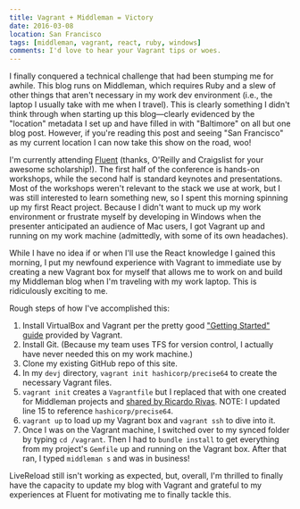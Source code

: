 ```yaml
---
title: Vagrant + Middleman = Victory
date: 2016-03-08
location: San Francisco
tags: [middleman, vagrant, react, ruby, windows]
comments: I'd love to hear your Vagrant tips or woes.
---
```


I finally conquered a technical challenge that had been stumping me for awhile. This blog runs on Middleman, which requires Ruby and a slew of other things that aren't necessary in my work dev environment (i.e., the laptop I usually take with me when I travel). This is clearly something I didn't think through when starting up this blog—clearly evidenced by the "location" metadata I set up and have filled in with "Baltimore" on all but one blog post. However, if you're reading this post and seeing "San Francisco" as my current location I can now take this show on the road, woo!

I'm currently attending [Fluent](conferences.oreilly.com/fluent/javascript-html-us/) (thanks, O'Reilly and Craigslist for your awesome scholarship!). The first half of the conference is hands-on workshops, while the second half is standard keynotes and presentations. Most of the workshops weren't relevant to the stack we use at work, but I was still interested to learn something new, so I spent this morning spinning up my first React project. Because I didn't want to muck up my work environment or frustrate myself by developing in Windows when the presenter anticipated an audience of Mac users, I got Vagrant up and running on my work machine (admittedly, with some of its own headaches).

While I have no idea if or when I'll use the React knowledge I gained this morning, I put my newfound experience with Vagrant to immediate use by creating a new Vagrant box for myself that allows me to work on and build my Middleman blog when I'm traveling with my work laptop. This is ridiculously exciting to me.

Rough steps of how I've accomplished this:

1.  Install VirtualBox and Vagrant per the pretty good ["Getting Started" guide](https://www.vagrantup.com/docs/getting-started/) provided by Vagrant.
2.  Install Git. (Because my team uses TFS for version control, I actually have never needed this on my work machine.)
3.  Clone my existing GitHub repo of this site.
4.  In my `devj` directory, `vagrant init hashicorp/precise64` to create the necessary Vagrant files.
5.  `vagrant init` creates a `Vagrantfile` but I replaced that with one created for Middleman projects and [shared by Ricardo Rivas](https://github.com/richistron/vagrant-middleman). NOTE: I updated line 15 to reference `hashicorp/precise64`.
6.  `vagrant up` to load up my Vagrant box and `vagrant ssh` to dive into it.
7.  Once I was on the Vagrant machine, I switched over to my synced folder by typing `cd /vagrant`. Then I had to `bundle install` to get everything from my project's `Gemfile` up and running on the Vagrant box. After that ran, I typed `middleman s` and was in business!

LiveReload still isn't working as expected, but, overall, I'm thrilled to finally have the capacity to update my blog with Vagrant and grateful to my experiences at Fluent for motivating me to finally tackle this.
